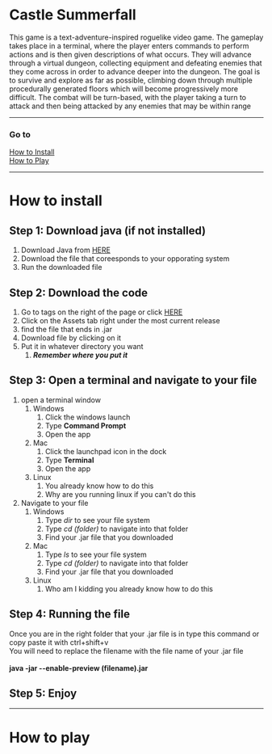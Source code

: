 # Castle Summerfall
This game is a text-adventure-inspired roguelike video game. The gameplay takes place in a terminal, where the player enters commands to perform actions and is then given descriptions of what occurs. They will advance through a virtual dungeon, collecting equipment and defeating enemies that they come across in order to advance deeper into the dungeon. The goal is to survive and explore as far as possible, climbing down through multiple procedurally generated floors which will become progressively more difficult. The combat will be turn-based, with the player taking a turn to attack and then being attacked by any enemies that may be within range

- - - -

### Go to
[How to Install](#install)<br />
[How to Play](#play)

- - - -

# How to install<a name="install"></a>

## Step 1: Download java (if not installed)
1. Download Java from [HERE](https://www.oracle.com/java/technologies/downloads/ "Here")
2. Download the file that coreesponds to your opporating system
3. Run the downloaded file


## Step 2: Download the code
1. Go to tags on the right of the page or click [HERE](https://github.com/The-Watcher-213/TheCSProject/releases)
2. Click on the Assets tab right under the most current release
3. find the file that ends in .jar
4. Download file by clicking on it
5. Put it in whatever directory you want
    1. ***Remember where you put it***


## Step 3: Open a terminal and navigate to your file
1. open a terminal window
    1. Windows
        1. Click the windows launch
        2. Type **Command Prompt**
        3. Open the app
    2. Mac
        1. Click the launchpad icon in the dock
        2. Type **Terminal**
        3. Open the app
    4. Linux
        1. You already know how to do this
        2. Why are you running linux if you can't do this
2. Navigate to your file
    1. Windows
        1. Type *dir* to see your file system
        2. Type *cd (folder)* to navigate into that folder
        3. Find your .jar file that you downloaded
    2. Mac
        1. Type *ls* to see your file system
        2. Type *cd (folder)* to navigate into that folder
        3. Find your .jar file that you downloaded
    3. Linux
        1. Who am I kidding you already know how to do this

## Step 4: Running the file
Once you are in the right folder that your .jar file is in type this command or copy paste it with ctrl+shift+v<br />
You will need to replace the filename with the file name of your .jar file<br /><br />
**java -jar --enable-preview (filename).jar**


## Step 5: Enjoy

- - - -

# How to play<a name="play"></a>
